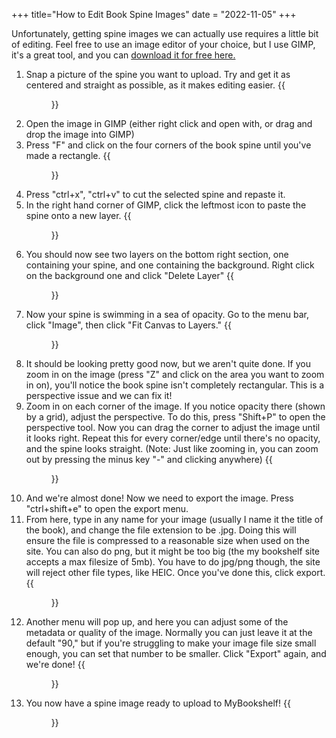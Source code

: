 +++
title="How to Edit Book Spine Images"
date = "2022-11-05"
+++

Unfortunately, getting spine images we can actually use requires a little bit of editing. Feel free to use an image editor of your choice, but I use GIMP, it's a great tool, and you can [download it for free here.](https://www.gimp.org/downloads/)

1. Snap a picture of the spine you want to upload. Try and get it as centered and straight as possible, as it makes editing easier.
{{<figure src="https://i.imgur.com/69C4ThD.jpg" class="center">}}
2. Open the image in GIMP (either right click and open with, or drag and drop the image into GIMP)
3. Press "F" and click on the four corners of the book spine until you've made a rectangle.
{{<figure src="https://i.imgur.com/HA4k1RN.gif" class="center">}}
4. Press "ctrl+x", "ctrl+v" to cut the selected spine and repaste it.
5. In the right hand corner of GIMP, click the leftmost icon to paste the spine onto a new layer.
{{<figure src="https://i.imgur.com/eZ9REcC.jpg" class="center">}}
6. You should now see two layers on the bottom right section, one containing your spine, and one containing the background. Right click on the background one and click "Delete Layer"
{{<figure src="https://i.imgur.com/bw4JnKq.png" class="center">}}
7. Now your spine is swimming in a sea of opacity. Go to the menu bar, click "Image", then click "Fit Canvas to Layers."
{{<figure src="https://i.imgur.com/CEMLAyz.png" class="center">}}
8. It should be looking pretty good now, but we aren't quite done. If you zoom in on the image (press "Z" and click on the area you want to zoom in on), you'll notice the book spine isn't completely rectangular. This is a perspective issue and we can fix it!
9. Zoom in on each corner of the image. If you notice opacity there (shown by a grid), adjust the perspective. To do this, press "Shift+P" to open the perspective tool. Now you can drag the corner to adjust the image until it looks right. Repeat this for every corner/edge until there's no opacity, and the spine looks straight. (Note: Just like zooming in, you can zoom out by pressing the minus key "-" and clicking anywhere)
{{<figure src="https://i.imgur.com/4JiTdde.gif" class="center">}}
10. And we're almost done! Now we need to export the image. Press "ctrl+shift+e" to open the export menu.
11. From here, type in any name for your image (usually I name it the title of the book), and change the file extension to be .jpg. Doing this will ensure the file is compressed to a reasonable size when used on the site. You can also do png, but it might be too big (the my bookshelf site accepts a max filesize of 5mb). You have to do jpg/png though, the site will reject other file types, like HEIC. Once you've done this, click export.
{{<figure src="https://i.imgur.com/OGnZuON.png" class="center">}}
12. Another menu will pop up, and here you can adjust some of the metadata or quality of the image. Normally you can just leave it at the default "90," but if you're struggling to make your image file size small enough, you can set that number to be smaller. Click "Export" again, and we're done!
{{<figure src="https://i.imgur.com/QxnPF1q.png" class="center" width="300px">}}
13. You now have a spine image ready to upload to MyBookshelf!
{{<figure src="https://i.imgur.com/ngys0Ib.jpg" class="center" width="50px">}}